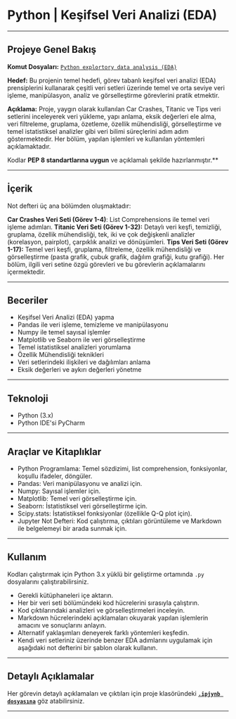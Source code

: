 # Python | Keşifsel Veri Analizi (EDA)
---
## Projeye Genel Bakış

**Komut Dosyaları:** [`Python explortory data analysis (EDA)`](https://github.com/gulizsamgar/PYTHON-Exploratory-Data-Analysis-EDA-/tree/7fd08bbe35463160fb8912489da992ef9584b7c2/Scripts)

**Hedef:** Bu projenin temel hedefi, görev tabanlı keşifsel veri analizi (EDA) prensiplerini kullanarak çeşitli veri setleri üzerinde temel ve orta seviye veri işleme, manipülasyon, analiz ve görselleştirme görevlerini pratik etmektir.

**Açıklama:** Proje, yaygın olarak kullanılan Car Crashes, Titanic ve Tips veri setlerini inceleyerek veri yükleme, yapı anlama, eksik değerleri ele alma, veri filtreleme, gruplama, özetleme, özellik mühendisliği, görselleştirme ve temel istatistiksel analizler gibi veri bilimi süreçlerini adım adım göstermektedir. Her bölüm, yapılan işlemleri ve kullanılan yöntemleri açıklamaktadır.

Kodlar **PEP 8 standartlarına uygun** ve açıklamalı şekilde hazırlanmıştır.**

---

## İçerik

Not defteri üç ana bölümden oluşmaktadır:

**Car Crashes Veri Seti (Görev 1-4)**: List Comprehensions ile temel veri işleme adımları.
**Titanic Veri Seti (Görev 1-32):** Detaylı veri keşfi, temizliği, gruplama, özellik mühendisliği, tek, iki ve çok değişkenli analizler (korelasyon, pairplot), çarpıklık analizi ve dönüşümleri.
**Tips Veri Seti (Görev 1-17):** Temel veri keşfi, gruplama, filtreleme, özellik mühendisliği ve görselleştirme (pasta grafik, çubuk grafik, dağılım grafiği, kutu grafiği).
Her bölüm, ilgili veri setine özgü görevleri ve bu görevlerin açıklamalarını içermektedir.

---

## Beceriler
- Keşifsel Veri Analizi (EDA) yapma
- Pandas ile veri işleme, temizleme ve manipülasyonu
- Numpy ile temel sayısal işlemler
- Matplotlib ve Seaborn ile veri görselleştirme
- Temel istatistiksel analizleri yorumlama
- Özellik Mühendisliği teknikleri
- Veri setlerindeki ilişkileri ve dağılımları anlama
- Eksik değerleri ve aykırı değerleri yönetme

---

## Teknoloji
- Python (3.x)
- Python IDE'si PyCharm

---

## Araçlar ve Kitaplıklar
- Python Programlama: Temel sözdizimi, list comprehension, fonksiyonlar, koşullu ifadeler, döngüler.
- Pandas: Veri manipülasyonu ve analizi için.
- Numpy: Sayısal işlemler için.
- Matplotlib: Temel veri görselleştirme için.
- Seaborn: İstatistiksel veri görselleştirme için.
- Scipy.stats: İstatistiksel fonksiyonlar (özellikle Q-Q plot için).
- Jupyter Not Defteri: Kod çalıştırma, çıktıları görüntüleme ve Markdown ile belgelemeyi bir arada sunmak için. 

---

## Kullanım
Kodları çalıştırmak için Python 3.x yüklü bir geliştirme ortamında `.py` dosyalarını çalıştırabilirsiniz.

- Gerekli kütüphaneleri içe aktarın.
- Her bir veri seti bölümündeki kod hücrelerini sırasıyla çalıştırın.
- Kod çıktılarındaki analizleri ve görselleştirmeleri inceleyin.
- Markdown hücrelerindeki açıklamaları okuyarak yapılan işlemlerin amacını ve sonuçlarını anlayın.
- Alternatif yaklaşımları deneyerek farklı yöntemleri keşfedin.
- Kendi veri setleriniz üzerinde benzer EDA adımlarını uygulamak için aşağıdaki not defterini bir şablon olarak kullanın.

---

## Detaylı Açıklamalar
Her görevin detaylı açıklamaları ve çıktıları için proje klasöründeki **[`.ipjynb dosyasına`]((https://github.com/gulizsamgar/PYTHON-Exploratory-Data-Analysis-EDA-/blob/04ea6692dd65f2c65794def2e0e3e914ffe6521a/Python_exploratory_data_analysis_(EDA).ipynb))** göz atabilirsiniz.

---
